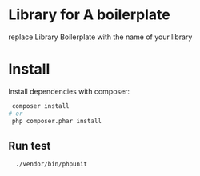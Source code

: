 # Library for A boilerplate

replace Library Boilerplate with the name of your library

# Install

Install dependencies with composer:
``` bash
 composer install
# or
 php composer.phar install
```
## Run test 
``` bash
  ./vendor/bin/phpunit
 ``` 

 